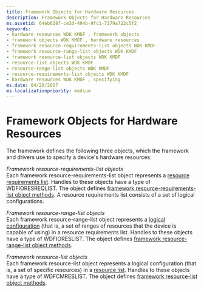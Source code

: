 ```yaml
---
title: Framework Objects for Hardware Resources
description: Framework Objects for Hardware Resources
ms.assetid: 64eb628f-ce3d-494b-9fc1-7179a722c5f2
keywords:
- hardware resources WDK KMDF , framework objects
- framework objects WDK KMDF , hardware resources
- framework resource-requirements-list objects WDK KMDF
- framework resource-range-list objects WDK KMDF
- framework resource-list objects WDK KMDF
- resource-list objects WDK KMDF
- resource-range-list objects WDK KMDF
- resource-requirements-list objects WDK KMDF
- hardware resources WDK KMDF , specifying
ms.date: 04/20/2017
ms.localizationpriority: medium
---
```


# Framework Objects for Hardware Resources


The framework defines the following three objects, which the framework and drivers use to specify a device's hardware resources:

<a href="" id="framework-resource-requirements-list-objects"></a>*Framework resource-requirements-list objects*  
Each framework resource-requirements-list object represents a [resource requirements list](https://docs.microsoft.com/windows-hardware/drivers/kernel/hardware-resources). Handles to these objects have a type of WDFIORESREQLIST. The object defines [framework resource-requirements-list object methods](https://docs.microsoft.com/windows-hardware/drivers/ddi/content/wdfresource/). A resource requirements list consists of a set of logical configurations.

<a href="" id="framework-resource-range-list-objects"></a>*Framework resource-range-list objects*  
Each framework resource-range-list object represents a [logical configuration](https://docs.microsoft.com/windows-hardware/drivers/kernel/hardware-resources#ddk-logical-configurations-kg) (that is, a set of ranges of resources that the device is capable of using) in a resource requirements list. Handles to these objects have a type of WDFIORESLIST. The object defines [framework resource-range-list object methods](https://docs.microsoft.com/windows-hardware/drivers/ddi/content/wdfresource/).

<a href="" id="framework-resource-list-objects"></a>*Framework resource-list objects*  
Each framework resource-list object represents a logical configuration (that is, a set of specific resources) in a [resource list](https://docs.microsoft.com/windows-hardware/drivers/kernel/hardware-resources). Handles to these objects have a type of WDFCMRESLIST. The object defines [framework resource-list object methods](https://docs.microsoft.com/windows-hardware/drivers/ddi/content/wdfresource/).

 

 





